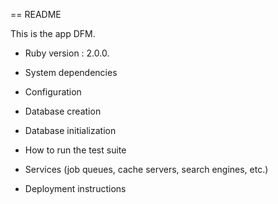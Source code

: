 == README

This is the app DFM.

* Ruby version : 2.0.0.

* System dependencies

* Configuration

* Database creation

* Database initialization

* How to run the test suite

* Services (job queues, cache servers, search engines, etc.)

* Deployment instructions

